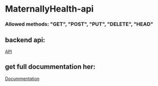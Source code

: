 # MaternallyHealth-api
### Allowed methods: "GET", "POST", "PUT", "DELETE", "HEAD"

## backend api:

[API](https://maternally-health-backend.herokuapp.com/api/v1/)
## get full docummentation her:

[Docummentation](https://www.postman.com/restless-meteor-245583/workspace/maternally-health-api/documentation/20518002-9fbdd2d4-8ff6-4d24-8426-4f0456897b9e?entity=&branch=&version=)
